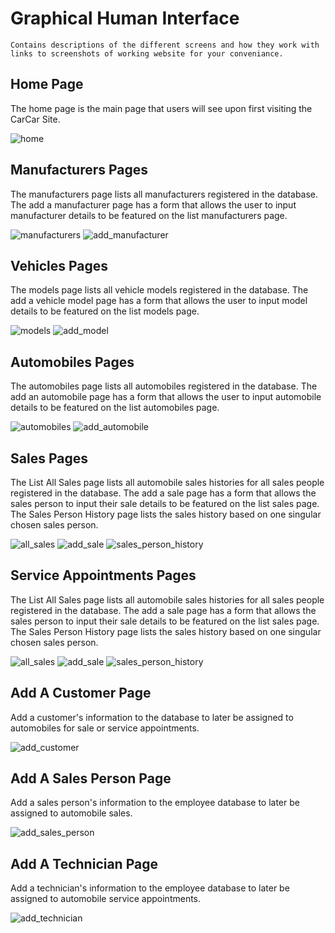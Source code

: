 # Graphical Human Interface 
    Contains descriptions of the different screens and how they work with links to screenshots of working website for your conveniance.
    
## Home Page

The home page is the main page that users will see upon first visiting the CarCar Site. 

![home](wireframes/home.png)


## Manufacturers Pages

The manufacturers page lists all manufacturers registered in the database. The add a manufacturer page has a form that allows the user to input manufacturer details to be featured on the list manufacturers page.

![manufacturers](wireframes/manufacturers.png)
![add_manufacturer](wireframes/add_manufacturer.png)

## Vehicles Pages

The models page lists all vehicle models registered in the database. The add a vehicle model page has a form that allows the user to input model details to be featured on the list models page.

![models](wireframes/models.png)
![add_model](wireframes/add_model.png)

## Automobiles Pages

The automobiles page lists all automobiles registered in the database. The add an automobile page has a form that allows the user to input automobile details to be featured on the list automobiles page.

![automobiles](wireframes/automobiles.png)
![add_automobile](wireframes/add_automobile.png)

## Sales Pages

The List All Sales page lists all automobile sales histories for all sales people registered in the database. 
The add a sale page has a form that allows the sales person to input their sale details to be featured on the list sales page. 
The Sales Person History page lists the sales history based on one singular chosen sales person.

![all_sales](wireframes/all_sales.png)
![add_sale](wireframes/add_sale.png)
![sales_person_history](wireframes/sales_person_history.png)

## Service Appointments Pages

The List All Sales page lists all automobile sales histories for all sales people registered in the database. 
The add a sale page has a form that allows the sales person to input their sale details to be featured on the list sales page. 
The Sales Person History page lists the sales history based on one singular chosen sales person.

![all_sales](wireframes/all_sales.png)
![add_sale](wireframes/add_sale.png)
![sales_person_history](wireframes/sales_person_history.png)

## Add A Customer Page

Add a customer's information to the database to later be assigned to automobiles for sale or service appointments. 

![add_customer](wireframes/add_customer.png)

## Add A Sales Person Page

Add a sales person's information to the employee database to later be assigned to automobile sales.

![add_sales_person](wireframes/add_sales_person.png)

## Add A Technician Page

Add a technician's information to the employee database to later be assigned to automobile service appointments.

![add_technician](wireframes/add_technician.png)
